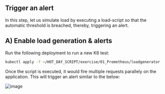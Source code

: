 ## Trigger an alert

In this step, let us simulate load by executing a load-script so that the automatic threshold is breached, thereby, triggering an alert.

## A) Enable load generation & alerts

Run the following deployment to run a new K6 test:

```sh
kubectl apply -f ~/HOT_DAY_SCRIPT/exercise/01_Prometheus/loadgenerator.yaml -n samplebank
```

Once the script is executed, it would fire multiple requests parallely on the application. This will trigger an alert similar to the below:

![image](../../../assets/images/alert1.png)
